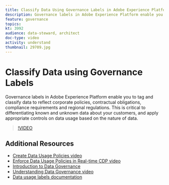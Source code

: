 ```yaml
---
title: Classify Data Using Governance Labels in Adobe Experience Platform
description: Governance labels in Adobe Experience Platform enable you to tag and classify data to reflect corporate policies, contractual obligations, compliance requirements and regional regulations. This is critical to differentiating known and unknown data about your customers, and apply appropriate controls on data usage based on the nature of data.
feature: governance
topics:
kt: 3992
audience: data-steward, architect
doc-type: video
activity: understand
thumbnail: 29709.jpg
---
```


# Classify Data using Governance Labels

Governance labels in Adobe Experience Platform enable you to tag and classify data to reflect corporate policies, contractual obligations, compliance requirements and regional regulations. This is critical to differentiating known and unknown data about your customers, and apply appropriate controls on data usage based on the nature of data.

>[!VIDEO](https://video.tv.adobe.com/v/29709?quality=12&learn=on)

## Additional Resources

* [Create Data Usage Policies video](create-data-usage-policies.md)
* [Enforce Data Usage Policies in Real-time CDP video](enforce-data-usage-policies-in-real-time-cdp.md)
* [Introduction to Data Governance](introduction-to-data-governance.md)
* [Understanding Data Governance video](understanding-data-governance.md)
* [Data usage labels documentation](https://docs.adobe.com/content/help/en/experience-platform/data-governance/labels/overview.html)
